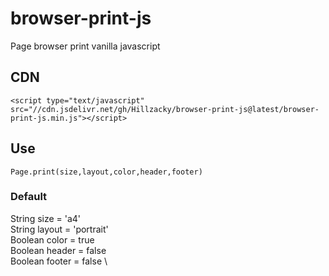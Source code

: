 # browser-print-js
Page browser print vanilla javascript

## CDN
```
<script type="text/javascript" src="//cdn.jsdelivr.net/gh/Hillzacky/browser-print-js@latest/browser-print-js.min.js"></script>
```

## Use
```
Page.print(size,layout,color,header,footer)
```
### Default
String size = 'a4' \
String layout = 'portrait' \
Boolean color = true \
Boolean header = false \
Boolean footer = false \

